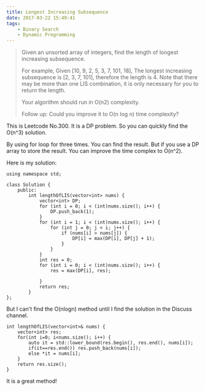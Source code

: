 ```yaml
---
title: Longest Increasing Subsequence
date: 2017-03-22 15:49:41
tags:
    - Binary Search
    - Dynamic Programming
---
```


> Given an unsorted array of integers, find the length of longest increasing subsequence.
>
> For example,
> Given [10, 9, 2, 5, 3, 7, 101, 18],
> The longest increasing subsequence is [2, 3, 7, 101], therefore the length is 4. Note that there may be more than one LIS combination, it is only necessary for you to return the length.
>
> Your algorithm should run in O(n2) complexity.
>
> Follow up: Could you improve it to O(n log n) time complexity?

<!--more-->

This is Leetcode No.300. It is a DP problem. So you can quickly find the O(n^3) solution.

By using for loop for three times. You can find the result. But if you use a DP array to store the result. You can improve the time complex to O(n^2).

Here is my solution:

```
using namespace std;

class Solution {
    public:
        int lengthOfLIS(vector<int> nums) {
            vector<int> DP;
            for (int i = 0; i < (int)nums.size(); i++) {
                DP.push_back(1);
            }
            for (int i = 1; i < (int)nums.size(); i++) {
                for (int j = 0; j < i; j++) {
                    if (nums[i] > nums[j]) {
                        DP[i] = max(DP[i], DP[j] + 1);
                    }
                }
            }
            int res = 0;
            for (int i = 0; i < (int)nums.size(); i++) {
                res = max(DP[i], res);

            }
            return res;
        }
};
```

But I can't find the O(nlogn) method until I find the solution in the Discuss channel.

```
int lengthOfLIS(vector<int>& nums) {
    vector<int> res;
    for(int i=0; i<nums.size(); i++) {
        auto it = std::lower_bound(res.begin(), res.end(), nums[i]);
        if(it==res.end()) res.push_back(nums[i]);
        else *it = nums[i];
    }
    return res.size();
}
```

It is a great method!
